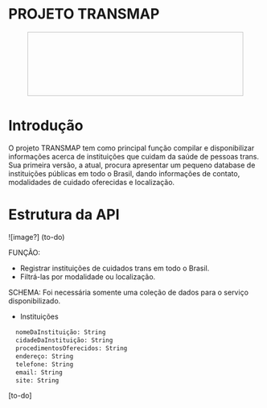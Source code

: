 # PROJETO TRANSMAP

<p align="center">
  <img width="429" height="127" ![image](https://github.com/MargarethGalmier/TransMap/blob/main/transmapheader.png)">
</p>

# Introdução

O projeto TRANSMAP tem como principal função compilar e disponibilizar informações acerca de instituições que cuidam da saúde de pessoas trans. Sua primeira versão, a atual, procura apresentar um pequeno database de instituições públicas em todo o Brasil, dando informações de contato, modalidades de cuidado oferecidas e localização. 

# Estrutura da API
![image?] (to-do)

FUNÇÃO:
- Registrar instituições de cuidados trans em todo o Brasil.
- Filtrá-las por modalidade ou localização.

SCHEMA: 
Foi necessária somente uma coleção de dados para o serviço disponibilizado.

- Instituições

>     
      nomeDaInstituição: String
      cidadeDaInstituição: String
      procedimentosOferecidos: String
      endereço: String
      telefone: String
      email: String
      site: String
      


[to-do]
